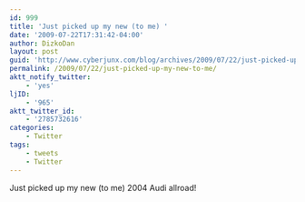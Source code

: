 ```yaml
---
id: 999
title: 'Just picked up my new (to me) '
date: '2009-07-22T17:31:42-04:00'
author: DizkoDan
layout: post
guid: 'http://www.cyberjunx.com/blog/archives/2009/07/22/just-picked-up-my-new-to-me/'
permalink: /2009/07/22/just-picked-up-my-new-to-me/
aktt_notify_twitter:
    - 'yes'
ljID:
    - '965'
aktt_twitter_id:
    - '2785732616'
categories:
    - Twitter
tags:
    - tweets
    - Twitter
---
```


Just picked up my new (to me) 2004 Audi allroad!